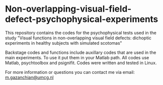 # Non-overlapping-visual-field-defect-psychophysical-experiments
This repository contains the codes for the psychophysical tests used in the study "Visual functions in non-overlapping visual field defects: dichoptic experiments in healthy subjects with simulated scotomas"

Backstage codes and functions include auxillary codes that are used in the main experiments. To use it put them in your Matlab path.
All codes use Matlab, psychtoolbox and psignifit. Codes were written and tested in Linux.

For more information or questions you can contact me via email: m.gazanchian@umcg.nl

